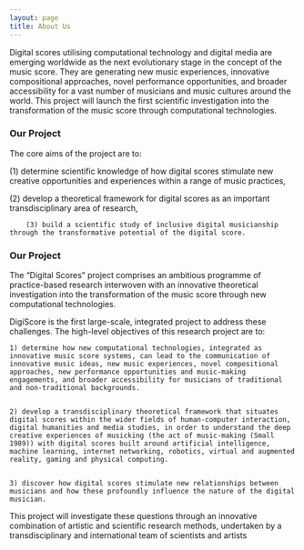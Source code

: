 ```yaml
---
layout: page
title: About Us
---
```


Digital scores utilising computational technology and digital media are emerging worldwide as the next evolutionary stage in the concept of the music score. They are generating new music experiences, innovative compositional approaches, novel performance opportunities, and broader accessibility for a vast number of musicians and music cultures around the world. This project will launch the first scientific investigation into the transformation of the music score through computational technologies.

### Our Project

The core aims of the project are to:

(1) determine scientific knowledge of how digital scores stimulate new creative opportunities and experiences within a range of music practices,

(2) develop a theoretical framework for digital scores as an important transdisciplinary area of research,

        (3) build a scientific study of inclusive digital musicianship through the transformative potential of the digital score.
 
### Our Project

The “Digital Scores” project comprises an ambitious programme of practice-based research interwoven with an innovative theoretical investigation into the transformation of the music score through new computational technologies.

DigiScore is the first large-scale, integrated project to address these challenges. The high-level objectives of this research project are to:


    1) determine how new computational technologies, integrated as innovative music score systems, can lead to the communication of innovative music ideas, new music experiences, novel compositional approaches, new performance opportunities and music-making engagements, and broader accessibility for musicians of traditional and non-traditional backgrounds.


    2) develop a transdisciplinary theoretical framework that situates digital scores within the wider fields of human-computer interaction, digital humanities and media studies, in order to understand the deep creative experiences of musicking (the act of music-making (Small 1989)) with digital scores built around artificial intelligence, machine learning, internet networking, robotics, virtual and augmented reality, gaming and physical computing.


    3) discover how digital scores stimulate new relationships between musicians and how these profoundly influence the nature of the digital musician.


This project will investigate these questions through an innovative combination of artistic and scientific research methods, undertaken by a transdisciplinary and international team of scientists and artists
